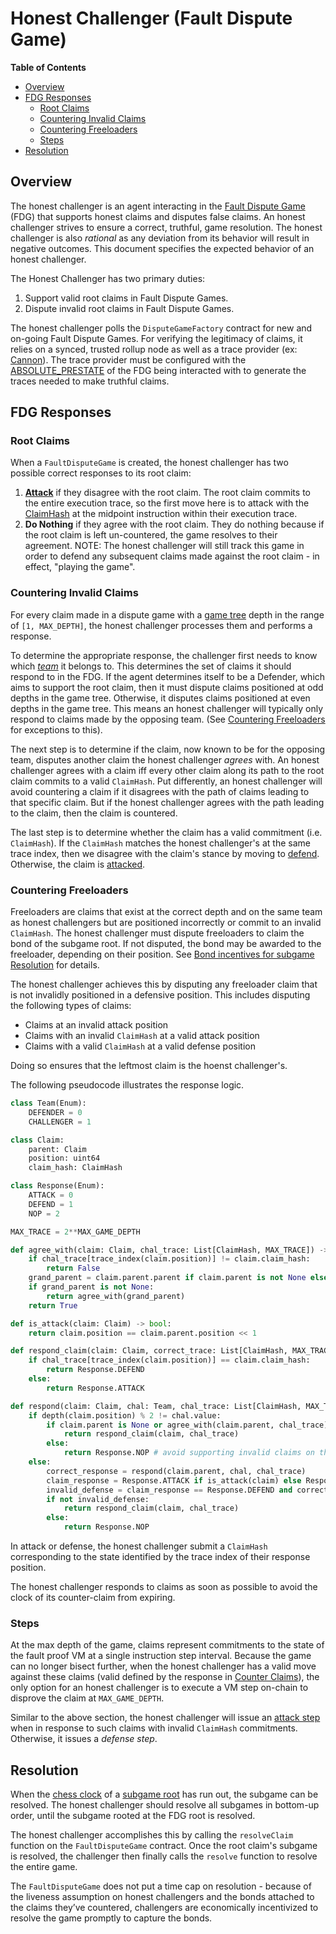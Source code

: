 # Honest Challenger (Fault Dispute Game)

<!-- START doctoc generated TOC please keep comment here to allow auto update -->
<!-- DON'T EDIT THIS SECTION, INSTEAD RE-RUN doctoc TO UPDATE -->

**Table of Contents**

- [Overview](#overview)
- [FDG Responses](#fdg-responses)
  - [Root Claims](#root-claims)
  - [Countering Invalid Claims](#countering-invalid-claims)
  - [Countering Freeloaders](#countering-freeloaders)
  - [Steps](#steps)
- [Resolution](#resolution)

<!-- END doctoc generated TOC please keep comment here to allow auto update -->

## Overview

The honest challenger is an agent interacting in the [Fault Dispute Game](fault-dispute-game.md)
(FDG) that supports honest claims and disputes false claims.
An honest challenger strives to ensure a correct, truthful, game resolution.
The honest challenger is also _rational_ as any deviation from its behavior will result in
negative outcomes.
This document specifies the expected behavior of an honest challenger.

The Honest Challenger has two primary duties:

1. Support valid root claims in Fault Dispute Games.
2. Dispute invalid root claims in Fault Dispute Games.

The honest challenger polls the `DisputeGameFactory` contract for new and on-going Fault
Dispute Games.
For verifying the legitimacy of claims, it relies on a synced, trusted rollup node
as well as a trace provider (ex: [Cannon](../cannon-fault-proof-vm.md)).
The trace provider must be configured with the [ABSOLUTE_PRESTATE](fault-dispute-game.md#execution-trace)
of the FDG being interacted with to generate the traces needed to make truthful claims.

## FDG Responses

### Root Claims

When a `FaultDisputeGame` is created, the honest challenger has two possible correct responses
to its root claim:

1. [**Attack**](fault-dispute-game.md#attack) if they disagree with the root claim.
   The root claim commits to the entire execution trace, so the first move here is to
   attack with the [ClaimHash](fault-dispute-game.md#claims) at the midpoint
   instruction within their execution trace.
2. **Do Nothing** if they agree with the root claim. They do nothing because if the root
   claim is left un-countered, the game resolves to their agreement.
   NOTE: The honest challenger will still track this game in order to defend any subsequent
   claims made against the root claim - in effect, "playing the game".

### Countering Invalid Claims

For every claim made in a dispute game with a [game tree](fault-dispute-game.md#game-tree)
depth in the range of `[1, MAX_DEPTH]`, the honest challenger processes them and performs
a response.

To determine the appropriate response, the challenger first needs to know which
[_team_](fault-dispute-game.md#team-dynamics) it belongs to.
This determines the set of claims it should respond to in the FDG.
If the agent determines itself to be a Defender, which aims to support the root claim,
then it must dispute claims positioned at odd depths in the game tree.
Otherwise, it disputes claims positioned at even depths in the game tree.
This means an honest challenger will typically only respond to claims made by the opposing team.
(See [Countering Freeloaders](#countering-freeloaders) for exceptions to this).

The next step is to determine if the claim, now known to be for the opposing team,
disputes another claim the honest challenger _agrees_ with.
An honest challenger agrees with a claim iff every other claim along its path to the
root claim commits to a valid `ClaimHash`. Put differently, an honest challenger will
avoid countering a claim if it disagrees with the path of claims leading to that
specific claim. But if the honest challenger agrees with the path leading to the claim,
then the claim is countered.

The last step is to determine whether the claim has a valid commitment (i.e. `ClaimHash`).
If the `ClaimHash` matches the honest challenger's at the same trace index, then we
disagree with the claim's stance by moving to [defend](fault-dispute-game.md#defend).
Otherwise, the claim is [attacked](fault-dispute-game.md#attack).

### Countering Freeloaders

Freeloaders are claims that exist at the correct depth and on the same team as honest challengers
but are positioned incorrectly or commit to an invalid `ClaimHash`.
The honest challenger must dispute freeloaders to claim the bond of the subgame root.
If not disputed, the bond may be awarded to the freeloader, depending on their position.
See [Bond incentives for subgame Resolution](./bond-incentives.md) for details.

The honest challenger achieves this by disputing any freeloader claim that is not invalidly positioned
in a defensive position. This includes disputing the following types of claims:

- Claims at an invalid attack position
- Claims with an invalid `ClaimHash` at a valid attack position
- Claims with a valid `ClaimHash` at a valid defense position

Doing so ensures that the leftmost claim is the hoenst challenger's.

The following pseudocode illustrates the response logic.

```python
class Team(Enum):
    DEFENDER = 0
    CHALLENGER = 1

class Claim:
    parent: Claim
    position: uint64
    claim_hash: ClaimHash

class Response(Enum):
    ATTACK = 0
    DEFEND = 1
    NOP = 2

MAX_TRACE = 2**MAX_GAME_DEPTH

def agree_with(claim: Claim, chal_trace: List[ClaimHash, MAX_TRACE]) -> bool:
    if chal_trace[trace_index(claim.position)] != claim.claim_hash:
        return False
    grand_parent = claim.parent.parent if claim.parent is not None else None
    if grand_parent is not None:
        return agree_with(grand_parent)
    return True

def is_attack(claim: Claim) -> bool:
    return claim.position == claim.parent.position << 1

def respond_claim(claim: Claim, correct_trace: List[ClaimHash, MAX_TRACE]) -> Response:
    if chal_trace[trace_index(claim.position)] == claim.claim_hash:
        return Response.DEFEND
    else:
        return Response.ATTACK

def respond(claim: Claim, chal: Team, chal_trace: List[ClaimHash, MAX_TRACE]) -> Response:
    if depth(claim.position) % 2 != chal.value:
        if claim.parent is None or agree_with(claim.parent, chal_trace):
            return respond_claim(claim, chal_trace)
        else:
            return Response.NOP # avoid supporting invalid claims on the same team
    else:
        correct_response = respond(claim.parent, chal, chal_trace)
        claim_response = Response.ATTACK if is_attack(claim) else Response.DEFEND
        invalid_defense = claim_response == Response.DEFEND and correct_response == Respond.ATTACK
        if not invalid_defense:
            return respond_claim(claim, chal_trace)
        else:
            return Response.NOP
```

In attack or defense, the honest challenger submit a `ClaimHash` corresponding to the
state identified by the trace index of their response position.

The honest challenger responds to claims as soon as possible to avoid the clock of its
counter-claim from expiring.

### Steps

At the max depth of the game, claims represent commitments to the state of the fault proof VM
at a single instruction step interval.
Because the game can no longer bisect further, when the honest challenger has a valid move
against these claims (valid defined by the response in [Counter Claims](#counter-claims)),
the only option for an honest challenger is to execute a VM step on-chain to disprove the claim at `MAX_GAME_DEPTH`.

Similar to the above section, the honest challenger will issue an
[attack step](fault-dispute-game.md#step-types) when in response to such claims with
invalid `ClaimHash` commitments. Otherwise, it issues a _defense step_.

## Resolution

When the [chess clock](fault-dispute-game.md#game-clock) of a
[subgame root](fault-dispute-game.md#resolution) has run out, the subgame can be resolved.
The honest challenger should resolve all subgames in bottom-up order, until the subgame
rooted at the FDG root is resolved.

The honest challenger accomplishes this by calling the `resolveClaim` function on the
`FaultDisputeGame` contract. Once the root claim's subgame is resolved,
the challenger then finally calls the `resolve` function to resolve the entire game.

The `FaultDisputeGame` does not put a time cap on resolution - because of the liveness
assumption on honest challengers and the bonds attached to the claims they’ve countered,
challengers are economically incentivized to resolve the game promptly to capture the bonds.

